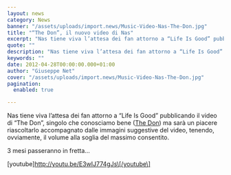 ```yaml
---
layout: news
category: News
banner: "/assets/uploads/import.news/Music-Video-Nas-The-Don.jpg"
title: "“The Don”, il nuovo video di Nas"
excerpt: "Nas tiene viva l’attesa dei fan attorno a “Life Is Good” pubblicando il video di “The Don”, singolo che conosciamo bene (The Don) ma sarà un piacere riascoltarlo accompagnato dalle immagini suggestive del video, tenendo, ovviamente, il volume alla soglia del massimo consentito. 3 mesi passeranno  in fretta… [youtube]http://youtu.be/E3wIJ774gJs[/youtube]  "
quote: ""
description: "Nas tiene viva l’attesa dei fan attorno a “Life Is Good” pubblicando il video di “The Don”, singolo che conosciamo bene (The Don) ma sarà un piacere riascoltarlo accompagnato dalle immagini suggestive del video, tenendo, ovviamente, il volume alla soglia del massimo consentito. 3 mesi passeranno  in fretta… [youtube]http://youtu.be/E3wIJ774gJs[/youtube]  "
keywords: ""
date: 2012-04-28T00:00:00.000+01:00
author: "Giuseppe Net"
cover: "/assets/uploads/import.news/Music-Video-Nas-The-Don.jpg"
pagination:
  enabled: true

---
```


Nas tiene viva l’attesa dei fan attorno a “Life Is Good” pubblicando il video di “The Don”, singolo che conosciamo bene ([The Don](https://hotmc.com/nuovo-singolo-di-nas-ora-in-streaming/)) ma sarà un piacere riascoltarlo accompagnato dalle immagini suggestive del video, tenendo, ovviamente, il volume alla soglia del massimo consentito.

3 mesi passeranno in fretta…

\[youtube\]http://youtu.be/E3wIJ774gJs\[/youtube\]